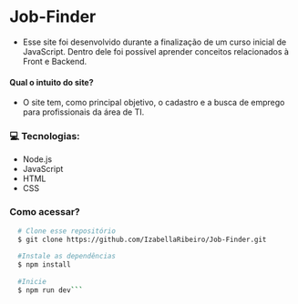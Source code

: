 # Job-Finder 
- Esse site foi desenvolvido durante a finalização de um curso inicial de JavaScript. Dentro dele foi possível aprender conceitos relacionados à Front e Backend. 

#### Qual o intuito do site? 

- O site tem, como principal objetivo, o cadastro e a busca de emprego para profissionais da área de TI.

### :computer: Tecnologias:

- Node.js
- JavaScript 
- HTML
- CSS

### Como acessar?

```bash
  # Clone esse repositório
  $ git clone https://github.com/IzabellaRibeiro/Job-Finder.git
  
  #Instale as dependências
  $ npm install
  
  #Inicie
  $ npm run dev```
